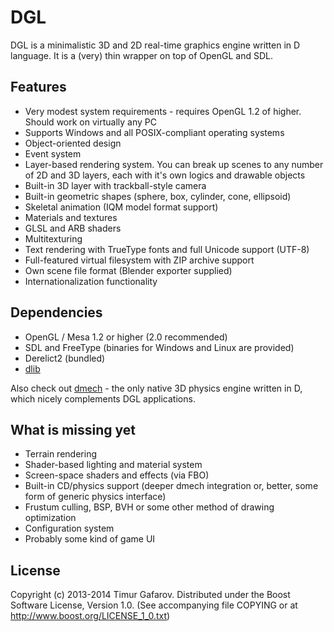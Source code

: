 DGL
===
DGL is a minimalistic 3D and 2D real-time graphics engine written in D language. It is a (very) thin wrapper on top of OpenGL and SDL.

Features
--------
* Very modest system requirements - requires OpenGL 1.2 of higher. Should work on virtually any PC
* Supports Windows and all POSIX-compliant operating systems 
* Object-oriented design
* Event system
* Layer-based rendering system. You can break up scenes to any number of 2D and 3D layers, each with it's own logics and drawable objects
* Built-in 3D layer with trackball-style camera
* Built-in geometric shapes (sphere, box, cylinder, cone, ellipsoid)
* Skeletal animation (IQM model format support)
* Materials and textures
* GLSL and ARB shaders
* Multitexturing
* Text rendering with TrueType fonts and full Unicode support (UTF-8)
* Full-featured virtual filesystem with ZIP archive support
* Own scene file format (Blender exporter supplied)
* Internationalization functionality

Dependencies
------------
* OpenGL / Mesa 1.2 or higher (2.0 recommended)
* SDL and FreeType (binaries for Windows and Linux are provided)
* Derelict2 (bundled)
* [dlib](http://github.com/gecko0307/dlib)

Also check out [dmech](http://github.com/gecko0307/dmech) - the only native 3D physics engine written in D, which nicely complements DGL applications.

What is missing yet
-------------------
* Terrain rendering
* Shader-based lighting and material system
* Screen-space shaders and effects (via FBO)
* Built-in CD/physics support (deeper dmech integration or, better, some form of generic physics interface)
* Frustum culling, BSP, BVH or some other method of drawing optimization
* Configuration system
* Probably some kind of game UI

License
-------
Copyright (c) 2013-2014 Timur Gafarov. Distributed under the Boost Software License, Version 1.0. (See accompanying file COPYING or at http://www.boost.org/LICENSE_1_0.txt)

